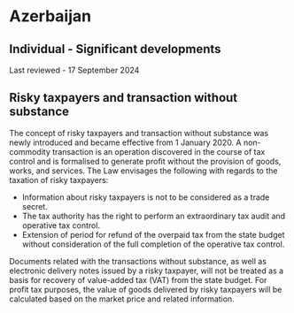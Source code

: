 # Azerbaijan
## Individual - Significant developments
Last reviewed - 17 September 2024
## Risky taxpayers and transaction without substance
The concept of risky taxpayers and transaction without substance was newly introduced and became effective from 1 January 2020.
A non-commodity transaction is an operation discovered in the course of tax control and is formalised to generate profit without the provision of goods, works, and services.
The Law envisages the following with regards to the taxation of risky taxpayers:
  * Information about risky taxpayers is not to be considered as a trade secret.
  * The tax authority has the right to perform an extraordinary tax audit and operative tax control.
  * Extension of period for refund of the overpaid tax from the state budget without consideration of the full completion of the operative tax control.


Documents related with the transactions without substance, as well as electronic delivery notes issued by a risky taxpayer, will not be treated as a basis for recovery of value-added tax (VAT) from the state budget.
For profit tax purposes, the value of goods delivered by risky taxpayers will be calculated based on the market price and related information.
